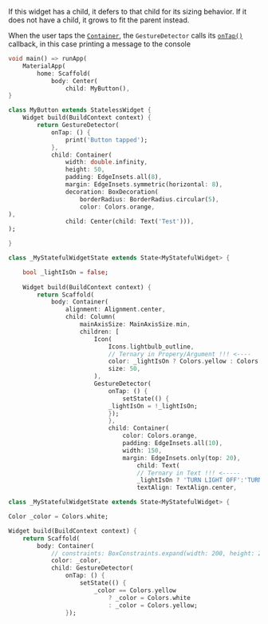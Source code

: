 If this widget has a child, it defers to that child for its sizing behavior. If it does not have a child, it grows to fit the parent instead.

When the user taps the [`Container`](https://api.flutter.dev/flutter/widgets/Container-class.html), the `GestureDetector` calls its [`onTap()`](https://api.flutter.dev/flutter/widgets/GestureDetector-class.html#onTap) callback, in this case printing a message to the console
```dart
void main() => runApp(
	MaterialApp(
		home: Scaffold(
			body: Center(
				child: MyButton(),
}

class MyButton extends StatelessWidget {
	Widget build(BuildContext context) {
		return GestureDetector(
			onTap: () {
				print('Button tapped');
			},
			child: Container(
				width: double.infinity,
				height: 50,
				padding: EdgeInsets.all(8),
				margin: EdgeInsets.symmetric(horizontal: 8),
				decoration: BoxDecoration(
					borderRadius: BorderRadius.circular(5),
					color: Colors.orange,
),
				child: Center(child: Text('Test'))),
);

}
```

```dart
class _MyStatefulWidgetState extends State<MyStatefulWidget> {

	bool _lightIsOn = false;
  
	Widget build(BuildContext context) {
		return Scaffold(
			body: Container(
				alignment: Alignment.center,
				child: Column(
					mainAxisSize: MainAxisSize.min,
					children: [
						Icon(
							Icons.lightbulb_outline,
							// Ternary in Propery/Argument !!! <----
							color: _lightIsOn ? Colors.yellow : Colors.black,
							size: 50,
						),
						GestureDetector(
							onTap: () {
								setState(() {
							_lightIsOn = !_lightIsOn;
							});
							},
							child: Container(
								color: Colors.orange,
								padding: EdgeInsets.all(10),
								width: 150,
								margin: EdgeInsets.only(top: 20),
									child: Text(
									// Ternary in Text !!! <-----
									_lightIsOn ? 'TURN LIGHT OFF':'TURN LIGHT ON',
									textAlign: TextAlign.center,


```

```dart
class _MyStatefulWidgetState extends State<MyStatefulWidget> {

Color _color = Colors.white;

Widget build(BuildContext context) {
	return Scaffold(
		body: Container(
			// constraints: BoxConstraints.expand(width: 200, height: 200),
			color: _color,
			child: GestureDetector(
				onTap: () {
					setState(() {
						_color == Colors.yellow
							? _color = Colors.white
							: _color = Colors.yellow;
				});

```